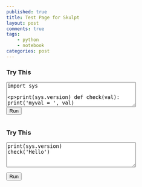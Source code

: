 ```yaml
---
published: true
title: Test Page for Skulpt
layout: post
comments: true
tags:
    - python
    - notebook
categories: post
--- 
```

<link rel="stylesheet" type="text/css" media="all" href="/resources/skulpt/css/codemirror.css">
<link rel="stylesheet" type="text/css" media="all" href="/resources/skulpt/css/solarized.css">

<script src="/resources/skulpt/js/codemirrorepl.js" type="text/javascript"></script>
<script src="/resources/skulpt/js/skulpt.min.js" type="text/javascript"></script>
<script src="/resources/skulpt/js/skulpt-stdlib.js" type="text/javascript"></script>
<script src="/resources/skulpt/js/python.js" type="text/javascript"></script>
<script src="/resources/skulpt/js/env/editor1.js" type="text/javascript"></script>



<style type='text/css'>
    .CodeMirror { width: 90%; height: auto; border: 1px solid black; }
    .Output { width: 90%; height: auto; border: 0px; }
</style>

### Try This
<form name='python_run_form'>
<textarea id="yourcode1" cols="40" rows="4" name='python_edit'>
import sys

print(sys.version)
def check(val):
    print('myval = ', val)
</textarea><br />
<button type="button" id="button1" name="python_run">Run</button>
<pre id="output1" class='Output' name='python_output'></pre>
<div id="mycanvas1" name='python_canvas'></div>
</form>

### Try This
<form name='python_run_form'>
<textarea id="yourcode2" cols="40" rows="4" name='python_edit'>
print(sys.version)
check('Hello')
</textarea><br />

<button type="button" id="button2" name="python_run">Run</button>
<pre id="output2" class='Output' name='python_output'></pre>
<div id="mycanvas2" name='python_canvas'></div>
</form>

